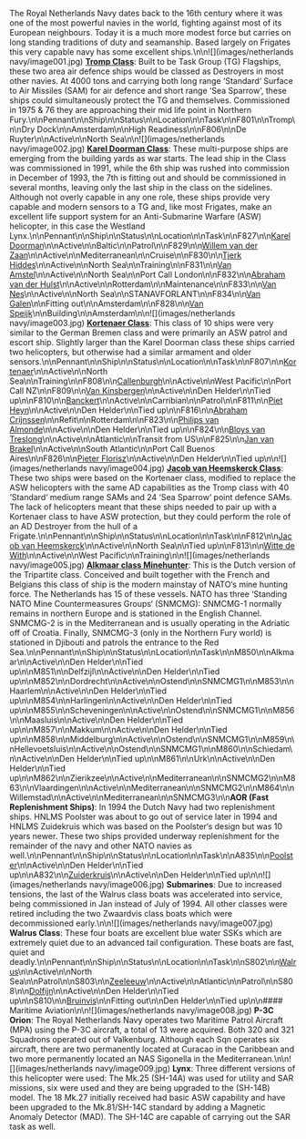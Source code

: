 The Royal Netherlands Navy dates back to the 16th century where it was one of the most powerful navies in the world, fighting against most of its European neighbours. Today it is a much more modest force but carries on long standing traditions of duty and seamanship. Based largely on Frigates this very capable navy has some excellent ships.\n\n![](images/netherlands navy/image001.jpg) **[Tromp Class](http://www.seaforces.org/marint/Netherlands-Navy/Frigate/Tromp-class.htm)**: Built to be Task Group (TG) Flagships, these two area air defence ships would be classed as Destroyers in most other navies. At 4000 tons and carrying both long range ‘Standard‘ Surface to Air Missiles (SAM) for air defence and short range ‘Sea Sparrow‘, these ships could simultaneously protect the TG and themselves. Commissioned in 1975 & 76 they are approaching their mid life point in Northern Fury.\n\nPennant\n\nShip\n\nStatus\n\nLocation\n\nTask\n\nF801\n\nTromp\n\nDry Dock\n\nAmsterdam\n\nHigh Readiness\n\nF806\n\nDe Ruyter\n\nActive\n\nNorth Sea\n\n![](images/netherlands navy/image002.jpg) **[Karel Doorman Class](http://www.seaforces.org/marint/Netherlands-Navy/Frigate/Karel-Doorman-class.htm)**: These multi-purpose ships are emerging from the building yards as war starts. The lead ship in the Class was commissioned in 1991, while the 6th ship was rushed into commission in December of 1993, the 7th is fitting out and should be commissioned in several months, leaving only the last ship in the class on the sidelines. Although not overly capable in any one role, these ships provide very capable and modern sensors to a TG and, like most Frigates, make an excellent life support system for an Anti-Submarine Warfare (ASW) helicopter, in this case the Westland Lynx.\n\nPennant\n\nShip\n\nStatus\n\nLocation\n\nTask\n\nF827\n\n[Karel Doorman](<https://en.wikipedia.org/wiki/Belgian_frigate_Leopold_I_(F930)>)\n\nActive\n\nBaltic\n\nPatrol\n\nF829\n\n[Willem van der Zaan](<https://en.wikipedia.org/wiki/Belgian_frigate_Louise-Marie_(F931)>)\n\nActive\n\nMediterranean\n\nCruise\n\nF830\n\n[Tjerk Hiddes](<https://en.wikipedia.org/wiki/HNLMS_Tjerk_Hiddes_(F830)>)\n\nActive\n\nNorth Sea\n\nTraining\n\nF831\n\n[Van Amstel](<https://en.wikipedia.org/wiki/HNLMS_Van_Amstel_(F831)>)\n\nActive\n\nNorth Sea\n\nPort Call London\n\nF832\n\n[Abraham van der Hulst](<https://en.wikipedia.org/wiki/HNLMS_Abraham_Van_Der_Hulst_(F832)>)\n\nActive\n\nRotterdam\n\nMaintenance\n\nF833\n\n[Van Nes](<https://en.wikipedia.org/wiki/HNLMS_Van_Nes_(F833)>)\n\nActive\n\nNorth Sea\n\nSTANAVFORLANT\n\nF834\n\n[Van Galen](<https://en.wikipedia.org/w/index.php?title=HNLMS_Van_Galen_(F834)&action=edit&redlink=1>)\n\nFitting out\n\nAmsterdam\n\nF828\n\n[Van Speijk](<https://en.wikipedia.org/wiki/HNLMS_Van_Speijk_(F828)>)\n\nBuilding\n\nAmsterdam\n\n![](images/netherlands navy/image003.jpg) **[Kortenaer Class](http://www.seaforces.org/marint/Netherlands-Navy/Frigate/Kortenaer-Standard-class.htm)**: This class of 10 ships were very similar to the German Bremen class and were primarily an ASW patrol and escort ship. Slightly larger than the Karel Doorman class these ships carried two helicopters, but otherwise had a similar armament and older sensors.\n\nPennant\n\nShip\n\nStatus\n\nLocation\n\nTask\n\nF807\n\n[Kortenaer](http://www.seaforces.org/marint/Netherlands-Navy/Frigate/F-807-HNLMS-Kortenaer.htm)\n\nActive\n\nNorth Sea\n\nTraining\n\nF808\n\n[Callenburgh](http://www.seaforces.org/marint/Netherlands-Navy/Frigate/F-808-HNLMS-Callenburgh.htm)\n\nActive\n\nWest Pacific\n\nPort Call NZ\n\nF809\n\n[Van Kinsbergen](http://www.seaforces.org/marint/Netherlands-Navy/Frigate/F-809-HNLMS-Van-Kinsbergen.htm"")\n\nActive\n\nDen Helder\n\nTied up\n\nF810\n\n[Banckert](http://www.seaforces.org/marint/Netherlands-Navy/Frigate/F-810-HNLMS-Banckert.htm)\n\nActive\n\nCarribian\n\nPatrol\n\nF811\n\n[Piet Heyn](http://www.seaforces.org/marint/Netherlands-Navy/Frigate/F-811-HNLMS-Piet-Heyn.htm)\n\nActive\n\nDen Helder\n\nTied up\n\nF816\n\n[Abraham Crijnssen](http://www.seaforces.org/marint/Netherlands-Navy/Frigate/F-816-HNLMS-Abraham-Crijnssen.htm)\n\nRefit\n\nRotterdam\n\nF823\n\n[Philips van Almonde](http://www.seaforces.org/marint/Netherlands-Navy/Frigate/F-823-HNLMS-Philips-van-Almonde.htm)\n\nActive\n\nDen Helder\n\nTied up\n\nF824\n\n[Bloys van Treslong](http://www.seaforces.org/marint/Netherlands-Navy/Frigate/F-824-HNLMS-Bloys-van-Treslong.htm)\n\nActive\n\nAtlantic\n\nTransit from US\n\nF825\n\n[Jan van Brakel](http://www.seaforces.org/marint/Netherlands-Navy/Frigate/F-825-HNLMS-Jan-van-Brakel.htm)\n\nActive\n\nSouth Atlantic\n\nPort Call Buenos Aires\n\nF826\n\n[Pieter Florisz](http://www.seaforces.org/marint/Netherlands-Navy/Frigate/F-826-HNLMS-Pieter-Florisz.htm)\n\nActive\n\nDen Helder\n\nTied up\n\n![](images/netherlands navy/image004.jpg) **[Jacob van Heemskerck Class](http://www.seaforces.org/marint/Netherlands-Navy/Frigate/Jacob-van-Heemskerck-class.htm)**: These two ships were based on the Kortenaer class, modified to replace the ASW helicopters with the same AD capabilities as the Tromp class with 40 ‘Standard‘ medium range SAMs and 24 ‘Sea Sparrow‘ point defence SAMs. The lack of helicopters meant that these ships needed to pair up with a Kortenaer class to have ASW protection, but they could perform the role of an AD Destroyer from the hull of a Frigate.\n\nPennant\n\nShip\n\nStatus\n\nLocation\n\nTask\n\nF812\n\n[Jacob van Heemskerck](http://www.seaforces.org/marint/Netherlands-Navy/Frigate/F-812-HNLMS-Jacob-van-Heemskerck.htm)\n\nActive\n\nNorth Sea\n\nTied up\n\nF813\n\n[Witte de With](http://www.seaforces.org/marint/Netherlands-Navy/Frigate/F-813-HNLMS-Witte-de-With.htm)\n\nActive\n\nWest Pacific\n\nTraining\n\n![](images/netherlands navy/image005.jpg) **[Alkmaar class Minehunter](https://en.wikipedia.org/wiki/Tripartite-class_minehunter)**: This is the Dutch version of the Tripartite class. Conceived and built together with the French and Belgians this class of ship is the modern mainstay of NATO‘s mine hunting force. The Netherlands has 15 of these vessels. NATO has three ‘Standing NATO Mine Countermeasures Groups‘ (SNMCMG): SNMCMG-1 normally remains in northern Europe and is stationed in the English Channel. SNMCMG-2 is in the Mediterranean and is usually operating in the Adriatic off of Croatia. Finally, SNMCMG-3 (only in the Northern Fury world) is stationed in Djibouti and patrols the entrance to the Red Sea.\n\nPennant\n\nShip\n\nStatus\n\nLocation\n\nTask\n\nM850\n\nAlkmaar\n\nActive\n\nDen Helder\n\nTied up\n\nM851\n\nDelfzijl\n\nActive\n\nDen Helder\n\nTied up\n\nM852\n\nDordrecht\n\nActive\n\nOstend\n\nSNMCMG1\n\nM853\n\nHaarlem\n\nActive\n\nDen Helder\n\nTied up\n\nM854\n\nHarlingen\n\nActive\n\nDen Helder\n\nTied up\n\nM855\n\nScheveningen\n\nActive\n\nOstend\n\nSNMCMG1\n\nM856\n\nMaasluis\n\nActive\n\nDen Helder\n\nTied up\n\nM857\n\nMakkum\n\nActive\n\nDen Helder\n\nTied up\n\nM858\n\nMiddelburg\n\nActive\n\nOstend\n\nSNMCMG1\n\nM859\n\nHellevoetsluis\n\nActive\n\nOstend\n\nSNMCMG1\n\nM860\n\nSchiedam\n\nActive\n\nDen Helder\n\nTied up\n\nM861\n\nUrk\n\nActive\n\nDen Helder\n\nTied up\n\nM862\n\nZierikzee\n\nActive\n\nMediterranean\n\nSNMCMG2\n\nM863\n\nVlaardingen\n\nActive\n\nMediterranean\n\nSNMCMG2\n\nM864\n\nWillemstad\n\nActive\n\nMediterranean\n\nSNMCMG3\n\n**AOR (Fast Replenishment Ships)**: In 1994 the Dutch Navy had two replenishment ships. HNLMS Poolster was about to go out of service later in 1994 and HNLMS Zuidekruis which was based on the Poolster‘s design but was 10 years newer. These two ships provided underway replenishment for the remainder of the navy and other NATO navies as well.\n\nPennant\n\nShip\n\nStatus\n\nLocation\n\nTask\n\nA835\n\n[Poolster](<https://en.wikipedia.org/wiki/HNLMS_Poolster_(A835)>)\n\nActive\n\nDen Helder\n\nTied up\n\nA832\n\n[Zuiderkruis](<https://en.wikipedia.org/wiki/HNLMS_Zuiderkruis_(A832)>)\n\nActive\n\nDen Helder\n\nTied up\n\n![](images/netherlands navy/image006.jpg) **Submarines**: Due to increased tensions, the last of the Walrus class boats was accelerated into service, being commissioned in Jan instead of July of 1994. All other classes were retired including the two Zwaardvis class boats which were decommissioned early.\n\n![](images/netherlands navy/image007.jpg) **Walrus Class**: These four boats are excellent blue water SSKs which are extremely quiet due to an advanced tail configuration. These boats are fast, quiet and deadly.\n\nPennant\n\nShip\n\nStatus\n\nLocation\n\nTask\n\nS802\n\n[Walrus](<https://en.wikipedia.org/wiki/HNLMS_Walrus_(1985)>)\n\nActive\n\nNorth Sea\n\nPatrol\n\nS803\n\n[Zeeleeuw](<https://en.wikipedia.org/wiki/HNLMS_Zeeleeuw_(1987)>)\n\nActive\n\nAtlantic\n\nPatrol\n\nS808\n\n[Dolfijn](<https://en.wikipedia.org/wiki/HNLMS_Dolfijn_(1990)>)\n\nActive\n\nDen Helder\n\nTied up\n\nS810\n\n[Bruinvis](http://www.shipsnostalgia.com/gallery/showphoto.php?photo=953057)\n\nFitting out\n\nDen Helder\n\nTied up\n\n#### Maritime Aviation\n\n![](images/netherlands navy/image008.jpg) **P-3C Orion**: The Royal Netherlands Navy operates two Maritime Patrol Aircraft (MPA) using the P-3C aircraft, a total of 13 were acquired. Both 320 and 321 Squadrons operated out of Valkenburg. Although each Sqn operates six aircraft, there are two permanently located at Curacao in the Caribbean and two more permanently located an NAS Sigonella in the Mediterranean.\n\n![](images/netherlands navy/image009.jpg) **Lynx**: Three different versions of this helicopter were used: The Mk.25 (SH-14A) was used for utility and SAR missions, six were used and they are being upgraded to the (SH-14B) model. The 18 Mk.27 initially received had basic ASW capability and have been upgraded to the Mk.81/SH-14C standard by adding a Magnetic Anomaly Detector (MAD). The SH-14C are capable of carrying out the SAR task as well.

